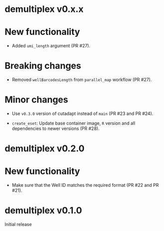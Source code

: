 # demultiplex v0.x.x

# New functionality

* Added `umi_length` argument (PR #27).

# Breaking changes

* Removed `wellBarcodesLength` from `parallel_map` workflow (PR #27).

# Minor changes

* Use `v0.3.0` version of cutadapt instead of `main` (PR #23 and PR #24).

* `create_eset`: Update base container image, `R` version and all dependencies
  to newer versions (PR #28).

# demultiplex v0.2.0

# New functionality

* Make sure that the Well ID matches the required format (PR #22 and PR #21). 

# demultiplex v0.1.0

Initial release

